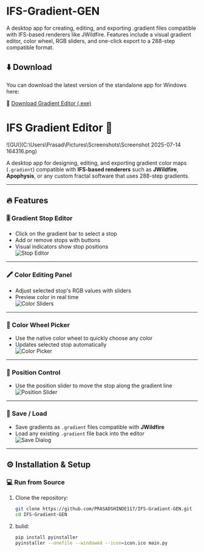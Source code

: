 # IFS-Gradient-GEN
A desktop app for creating, editing, and exporting .gradient files compatible with IFS-based renderers like JWildfire. Features include a visual gradient editor, color wheel, RGB sliders, and one-click export to a 288-step compatible format.

## ⬇️ Download

You can download the latest version of the standalone app for Windows here:

🔗 [Download Gradient Editor (.exe)](https://github.com/PRASADSHINDE117/IFS-Gradient-GEN/releases/latest)

# IFS Gradient Editor 🎨

![GUI](C:\Users\Prasad\Pictures\Screenshots\Screenshot 2025-07-14 164316.png)

A desktop app for designing, editing, and exporting gradient color maps (`.gradient`) compatible with **IFS-based renderers** such as **JWildfire**, **Apophysis**, or any custom fractal software that uses 288-step gradients.

---

## 🔥 Features

### 🎚️ Gradient Stop Editor
- Click on the gradient bar to select a stop
- Add or remove stops with buttons
- Visual indicators show stop positions  
![Stop Editor](screenshots/gradient-stops.png)

---

### 🖍️ Color Editing Panel
- Adjust selected stop's RGB values with sliders
- Preview color in real time  
![Color Sliders](screenshots/color-sliders.png)

---

### 🎨 Color Wheel Picker
- Use the native color wheel to quickly choose any color
- Updates selected stop automatically  
![Color Picker](screenshots/color-picker.png)

---

### 🧭 Position Control
- Use the position slider to move the stop along the gradient line  
![Position Slider](screenshots/position-slider.png)

---

### 💾 Save / Load
- Save gradients as `.gradient` files compatible with **JWildfire**
- Load any existing `.gradient` file back into the editor  
![Save Dialog](screenshots/save-gradient.png)

---

## ⚙️ Installation & Setup

### 💻 Run from Source

1. Clone the repository:
   ```bash
   git clone https://github.com/PRASADSHINDE117/IFS-Gradient-GEN.git
   cd IFS-Gradient-GEN
2. bulid:
   ```bash 
   pip install pyinstaller
   pyinstaller --onefile --windowed --icon=icon.ico main.py
